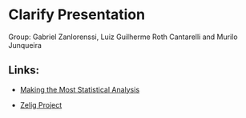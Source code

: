 # Clarify Presentation

Group: Gabriel Zanlorenssi, Luiz Guilherme Roth Cantarelli and Murilo Junqueira

## Links:

* [Making the Most Statistical Analysis](https://gking.harvard.edu/files/gking/files/making.pdf)

* [Zelig Project](https://gking.harvard.edu/ZELIG)

